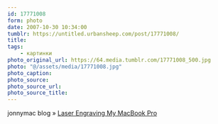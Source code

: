 ```yaml
---
id: 17771008
form: photo
date: 2007-10-30 10:34:00
tumblr: https://untitled.urbansheep.com/post/17771008/
title:
tags:
    - картинки
photo_original_url: https://64.media.tumblr.com/17771008_500.jpg
photo: "@/assets/media/17771008.jpg"
photo_caption:
photo_source:
photo_source_url:
photo_source_title:
---
```


<p>jonnymac blog » <a href="http://www.jonnymac.com/blog/2007/05/31/laser-engraving-my-17-macbook-pro/">Laser Engraving My MacBook Pro</a></p>
